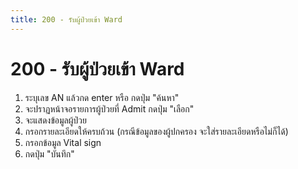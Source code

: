 ```yaml
---
title: 200 - รับผู้ป่วยเข้า Ward
---
```

# 200 - รับผู้ป่วยเข้า Ward
1. ระบุเลข AN แล้วกด enter หรือ กดปุ่ม "ค้นหา"
2. จะปราฏหน้าจอรายการผู้ป่วยที่ Admit  กดปุ่ม "เลือก"
3. จะแสดงข้อมูลผู้ป่วย
4. กรอกรายละเอียดให้ครบถ้วน (กรณีข้อมูลของผู้ปกครอง จะใส่รายละเอียดหรือไม่ก็ได้)
5. กรอกข้อมูล Vital sign
6. กดปุ่ม "บันทึก" 